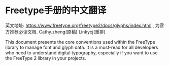 # Freetype手册的中文翻译

英文地址: https://www.freetype.org/freetype2/docs/glyphs/index.html , 为官方推荐必读文档. Cathy.zheng(原稿) Linkycj(重排)

This document presents the core conventions used within the FreeType library to manage font and glyph data. 
It is a must-read for all developers who need to understand digital typography, especially if you want to use the FreeType 2 library in your projects.

